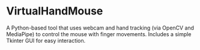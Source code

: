 # VirtualHandMouse
A Python-based tool that uses webcam and hand tracking (via OpenCV and MediaPipe) to control the mouse with finger movements. Includes a simple Tkinter GUI for easy interaction.
